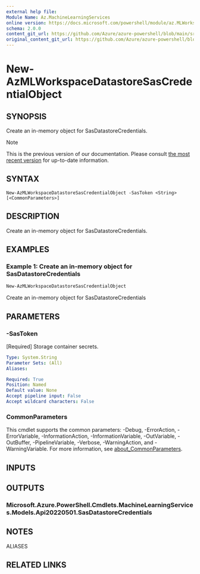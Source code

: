 ```yaml
---
external help file: 
Module Name: Az.MachineLearningServices
online version: https://docs.microsoft.com/powershell/module/az.MLWorkspace/new-AzMLWorkspaceDatastoreSasCredentialObject
schema: 2.0.0
content_git_url: https://github.com/Azure/azure-powershell/blob/main/src/MachineLearningServices/help/New-AzMLWorkspaceDatastoreSasCredentialObject.md
original_content_git_url: https://github.com/Azure/azure-powershell/blob/main/src/MachineLearningServices/help/New-AzMLWorkspaceDatastoreSasCredentialObject.md
---
```


# New-AzMLWorkspaceDatastoreSasCredentialObject

## SYNOPSIS
Create an in-memory object for SasDatastoreCredentials.

> [!NOTE]
>This is the previous version of our documentation. Please consult [the most recent version](/powershell/module/az.machinelearningservices/new-azmlworkspacedatastoresascredentialobject) for up-to-date information.

## SYNTAX

```
New-AzMLWorkspaceDatastoreSasCredentialObject -SasToken <String> [<CommonParameters>]
```

## DESCRIPTION
Create an in-memory object for SasDatastoreCredentials.

## EXAMPLES

### Example 1: Create an in-memory object for SasDatastoreCredentials
```powershell
New-AzMLWorkspaceDatastoreSasCredentialObject
```

Create an in-memory object for SasDatastoreCredentials

## PARAMETERS

### -SasToken
[Required] Storage container secrets.

```yaml
Type: System.String
Parameter Sets: (All)
Aliases:

Required: True
Position: Named
Default value: None
Accept pipeline input: False
Accept wildcard characters: False
```

### CommonParameters
This cmdlet supports the common parameters: -Debug, -ErrorAction, -ErrorVariable, -InformationAction, -InformationVariable, -OutVariable, -OutBuffer, -PipelineVariable, -Verbose, -WarningAction, and -WarningVariable. For more information, see [about_CommonParameters](http://go.microsoft.com/fwlink/?LinkID=113216).

## INPUTS

## OUTPUTS

### Microsoft.Azure.PowerShell.Cmdlets.MachineLearningServices.Models.Api20220501.SasDatastoreCredentials

## NOTES

ALIASES

## RELATED LINKS

